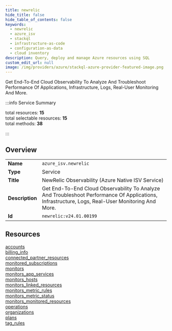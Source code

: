 ```yaml
---
title: newrelic
hide_title: false
hide_table_of_contents: false
keywords:
  - newrelic
  - azure_isv
  - stackql
  - infrastructure-as-code
  - configuration-as-data
  - cloud inventory
description: Query, deploy and manage Azure resources using SQL
custom_edit_url: null
image: /img/providers/azure/stackql-azure-provider-featured-image.png
---
```

Get End-To-End Cloud Observability To Analyze And Troubleshoot Performance Of Applications, Infrastructure, Logs, Real-User Monitoring And More.  
    
:::info Service Summary

<div class="row">
<div class="providerDocColumn">
<span>total resources:&nbsp;<b>15</b></span><br />
<span>total selectable resources:&nbsp;<b>15</b></span><br />
<span>total methods:&nbsp;<b>38</b></span><br />
</div>
</div>

:::

## Overview
<table><tbody>
<tr><td><b>Name</b></td><td><code>azure_isv.newrelic</code></td></tr>
<tr><td><b>Type</b></td><td>Service</td></tr>
<tr><td><b>Title</b></td><td>NewRelic Observability (Azure Native ISV Service)</td></tr>
<tr><td><b>Description</b></td><td>Get End-To-End Cloud Observability To Analyze And Troubleshoot Performance Of Applications, Infrastructure, Logs, Real-User Monitoring And More.</td></tr>
<tr><td><b>Id</b></td><td><code>newrelic:v24.01.00199</code></td></tr>
</tbody></table>

## Resources
<div class="row">
<div class="providerDocColumn">
<a href="/providers/azure_isv/newrelic/accounts/">accounts</a><br />
<a href="/providers/azure_isv/newrelic/billing_info/">billing_info</a><br />
<a href="/providers/azure_isv/newrelic/connected_partner_resources/">connected_partner_resources</a><br />
<a href="/providers/azure_isv/newrelic/monitored_subscriptions/">monitored_subscriptions</a><br />
<a href="/providers/azure_isv/newrelic/monitors/">monitors</a><br />
<a href="/providers/azure_isv/newrelic/monitors_app_services/">monitors_app_services</a><br />
<a href="/providers/azure_isv/newrelic/monitors_hosts/">monitors_hosts</a><br />
<a href="/providers/azure_isv/newrelic/monitors_linked_resources/">monitors_linked_resources</a><br />
</div>
<div class="providerDocColumn">
<a href="/providers/azure_isv/newrelic/monitors_metric_rules/">monitors_metric_rules</a><br />
<a href="/providers/azure_isv/newrelic/monitors_metric_status/">monitors_metric_status</a><br />
<a href="/providers/azure_isv/newrelic/monitors_monitored_resources/">monitors_monitored_resources</a><br />
<a href="/providers/azure_isv/newrelic/operations/">operations</a><br />
<a href="/providers/azure_isv/newrelic/organizations/">organizations</a><br />
<a href="/providers/azure_isv/newrelic/plans/">plans</a><br />
<a href="/providers/azure_isv/newrelic/tag_rules/">tag_rules</a><br />
</div>
</div>
